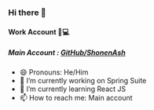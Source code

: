 ### Hi there 👋

#### Work Account 🏢💻
##### Main Account : [GitHub/ShonenAsh](https://github.com/shonenash)


- 😄 Pronouns: He/Him
- 🔭 I’m currently working on Spring Suite
- 🌱 I’m currently learning React JS
- 📫 How to reach me: Main account


